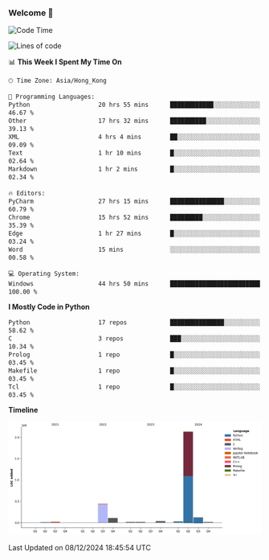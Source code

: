 ### Welcome 👋

<!--START_SECTION:waka-->
![Code Time](http://img.shields.io/badge/Code%20Time-1%2C101%20hrs%2056%20mins-blue)

![Lines of code](https://img.shields.io/badge/From%20Hello%20World%20I%27ve%20Written-2.9%20million%20lines%20of%20code-blue)

📊 **This Week I Spent My Time On** 

```text
🕑︎ Time Zone: Asia/Hong_Kong

💬 Programming Languages: 
Python                   20 hrs 55 mins      ████████████░░░░░░░░░░░░░   46.67 % 
Other                    17 hrs 32 mins      ██████████░░░░░░░░░░░░░░░   39.13 % 
XML                      4 hrs 4 mins        ██░░░░░░░░░░░░░░░░░░░░░░░   09.09 % 
Text                     1 hr 10 mins        █░░░░░░░░░░░░░░░░░░░░░░░░   02.64 % 
Markdown                 1 hr 2 mins         █░░░░░░░░░░░░░░░░░░░░░░░░   02.34 % 

🔥 Editors: 
PyCharm                  27 hrs 15 mins      ███████████████░░░░░░░░░░   60.79 % 
Chrome                   15 hrs 52 mins      █████████░░░░░░░░░░░░░░░░   35.39 % 
Edge                     1 hr 27 mins        █░░░░░░░░░░░░░░░░░░░░░░░░   03.24 % 
Word                     15 mins             ░░░░░░░░░░░░░░░░░░░░░░░░░   00.58 % 

💻 Operating System: 
Windows                  44 hrs 50 mins      █████████████████████████   100.00 % 
```

**I Mostly Code in Python** 

```text
Python                   17 repos            ███████████████░░░░░░░░░░   58.62 % 
C                        3 repos             ███░░░░░░░░░░░░░░░░░░░░░░   10.34 % 
Prolog                   1 repo              █░░░░░░░░░░░░░░░░░░░░░░░░   03.45 % 
Makefile                 1 repo              █░░░░░░░░░░░░░░░░░░░░░░░░   03.45 % 
Tcl                      1 repo              █░░░░░░░░░░░░░░░░░░░░░░░░   03.45 % 
```



**Timeline**

![Lines of Code chart](https://raw.githubusercontent.com/xhj2501/xhj2501/main/assets/bar_graph.png)


 Last Updated on 08/12/2024 18:45:54 UTC
<!--END_SECTION:waka-->

